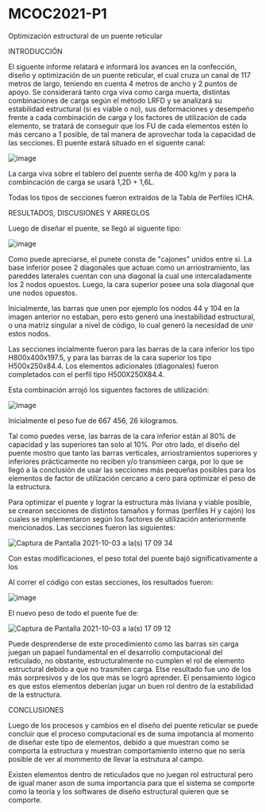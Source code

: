 # MCOC2021-P1
Optimización estructural de un puente reticular

INTRODUCCIÓN

El siguente informe relatará e informará los avances en la confección, diseño y optimización de un puente reticular, el cual cruza un canal de 117 metros de largo, teniendo en cuenta 4 metros de ancho y 2 puntos de apoyo. Se considerará tanto crga viva como carga muerta, distintas combinaciones de carga según el método LRFD y se analizará su estabilidad estructural (si es viable o no), sus deformaciones y desempeño frente a cada combinación de carga y los factores de utilización de cada elemento, se tratará de conseguir que los FU de cada elementos estén lo más cercano a 1 posible, de tal manera de aprovechar toda la capacidad de las secciones. El puente estará situado en el siguente canal:

![image](https://user-images.githubusercontent.com/89056734/135768901-00220b38-52b9-4d1f-8a31-ddc4234bf6dc.png)

La carga viva sobre el tablero del puente serña de 400 kg/m y para la combincación de carga se usará 1,2D + 1,6L.

Todas los tipos de secciones fueron extraidos de la Tabla de Perfiles ICHA.

RESULTADOS, DISCUSIONES Y ARREGLOS

Luego de diseñar el puente, se llegó al siguente tipo:

![image](https://user-images.githubusercontent.com/89056734/135767962-cff4c772-ba36-4b70-87dd-2fb08860a2eb.png)

Como puede apreciarse, el punete consta de "cajones" unidos entre si. La base inferior posee 2 diagonales que actuan como un arriostramiento, las pareddes laterales cuentan con una diagonal la cual une intercaladamente los 2 nodos opuestos. Luego, la cara superior posee una sola diagonal que une nodos opuestos.

Inicialmente, las barras que unen por ejemplo los nodos 44 y 104 en la imagen anterior no estaban, pero esto generó una inestabilidad estructural, o una matriz singular a nivel de código, lo cual generó la necesidad de unir estos nodos.

Las secciones incialmente fueron para las barras de la cara inferior los tipo H800x400x197.5, y para las barras de la cara superior los tipo H500x250x84.4. Los elementos adicionales (diagonales) fueron completados con el perfil tipo H500X250X84.4. 

Esta combinación arrojó los siguentes factores de utilización:

![image](https://user-images.githubusercontent.com/89056734/135768246-dbb9f53c-3d16-4298-97ba-9780bc0a8d5a.png)

Inicialmente el peso fue de 667 456, 26 kilogramos.

Tal como puedes verse, las barras de la cara inferior están al 80% de capacidad y las superiores tan solo al 10%. Por otro lado, el diseño del puente mostro que tanto las barras verticales, arriostramientos superiores y inferiores prácticamente no reciben y/o transmieen carga, por lo que se llegó a la conclusión de usar las secciones más pequeñas posibles para los elementos de factor de utilización cercano a cero para optimizar el peso de la estructura.

Para optimizar el puente y lograr la estructura más liviana y viable posible, se crearon secciones de distintos tamaños y formas (perfiles H y cajón) los cuales se implementaron según los factores de utilización anteriormente mencionados. Las secciones fueron las siguientes:

![Captura de Pantalla 2021-10-03 a la(s) 17 09 34](https://user-images.githubusercontent.com/89056734/135769912-f2b40e9e-2d33-4831-acb7-3063b986d83b.png)

Con estas modificaciones, el peso total del puente bajó significativamente a los 

Al correr el código con estas secciones, los resultados fueron:

![image](https://user-images.githubusercontent.com/89056734/135768809-46d08f3f-0bd7-4c09-a649-2e760eca9179.png)

El nuevo peso de todo el puente fue de:

![Captura de Pantalla 2021-10-03 a la(s) 17 09 12](https://user-images.githubusercontent.com/89056734/135769901-d05f5e43-1f2f-4519-b834-09c3ecda8ef5.png)

Puede desprenderse de este procedimiento como las barras sin carga juegan un papael fundamental en el desarrollo computacional del reticulado, no obstante, estructuralmente no cumplen el rol de elemento estructural debido a que no trasmiten carga. Etse resultado fue uno de los más sorpresivos y de los que más se logró aprender. El pensamiento lógico es que estos elementos deberían jugar un buen rol dentro de la estabilidad de la estructura.


CONCLUSIONES

Luego de los procesos y cambios en el diseño del puente reticular se puede concluir que el proceso computacional es de suma impotancia al momento de diseñar este tipo de elementos, debido a que muestran como se comporta la estructura y muestran comportamiento interno que no sería posible de ver al mommento de llevar la estrutura al campo.

Existen elementos dentro de reticulados que no juegan rol estructural pero de igual maner ason de suma importancia para que el sistema se comporte como la teoría y los softwares de diseño estructural quieren que se comporte.




